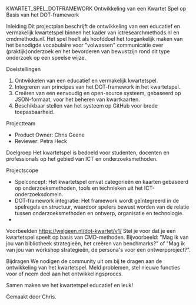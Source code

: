 KWARTET_SPEL_DOTFRAMEWORK
Ontwikkeling van een Kwartet Spel op Basis van het DOT-framework

Inleiding
Dit projectplan beschrijft de ontwikkeling van een educatief en vermakelijk kwartetspel binnen het kader van ictresearchmethods.nl en cmdmethods.nl. Het spel heeft als hoofddoel het toegankelijk maken van het benodigde vocabulaire voor "volwassen" communicatie over (praktijk)onderzoek en het bevorderen van bewustzijn rond dit type onderzoek op een speelse wijze.

Doelstellingen
1. Ontwikkelen van een educatief en vermakelijk kwartetspel.
2. Integreren van principes van het DOT-framework in het kwartetspel.
3. Creëren van een eenvoudig en open-source systeem, gebaseerd op JSON-formaat, voor het beheren van kwartkaarten.
4. Beschikbaar stellen van het systeem op GitHub voor brede toepasbaarheid.

 Projectteam
- Product Owner: Chris Geene 
- Reviewer: Petra Heck

Doelgroep
Het kwartetspel is bedoeld voor studenten, docenten en professionals op het gebied van ICT en onderzoeksmethoden.

Projectscope
- Spelconcept: Het kwartetspel omvat categorieën en kaarten gebaseerd op onderzoeksmethoden, tools en technieken uit het ICT-onderzoeksdomein.
- DOT-framework integratie: Het framework wordt geïntegreerd in de spelregels en structuur, waardoor spelers bewust worden van de relatie tussen onderzoeksmethoden en ontwerp, organisatie en technologie.
- 
Voorbeelden
https://welgeen.nl/dot-kwartet/v1/ 
Stel je voor dat je een kwartetspel speelt op basis van CMD-methoden. Bijvoorbeeld: "Mag ik van jou van bibliotheek strategieën, het creëren van benchmarks?" of "Mag ik van jou van workshop strategieën, de persona's voor een ontwerpproject?".

Bijdragen
We nodigen de community uit om bij te dragen aan de ontwikkeling van het kwartetspel. Meld problemen, stel nieuwe functies voor of neem deel aan het ontwikkelingsproces.

Samen maken we het kwartetspel educatief en leuk!

Gemaakt door Chris.


